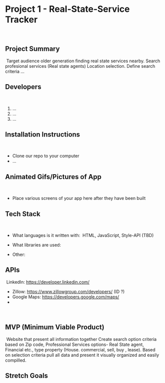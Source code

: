 # Project 1 - Real-State-Service Tracker
​
​
## Project Summary
​  Target audience older generation  finding real state services nearby.
   Search profesional services (Real state agents)
   Location selection.
   Define search criteria
   ...
​
## Developers
​
1. ...
​
2. ...
​
3. ...
​
## Installation Instructions
​
- Clone our repo to your computer
​
- ...
​
​
## Animated Gifs/Pictures of App
​
- Place various screens of your app here after they have been built
​
## Tech Stack
​
- What languages is it written with: 
​ HTML, JavaScript,  Style-API (TBD)

- What libraries are used: 
​
- Other: 
​
​
## APIs
​  LinkedIn: https://developer.linkedin.com/ 
-   Zillow: https://www.zillowgroup.com/developers/   (ID ?)
-   Google Maps: https://developers.google.com/maps/
-
​
## MVP (Minimum Viable Product)
​  Website that present all information together
Create search option criteria based on Zip code, Professional Services options- Real State agent, Financial etc., type property (House. commercial, sell, buy , lease).
Based on selection criteria pull all data and present it visually organized and easily compilled.
​
​
## Stretch Goals
​
